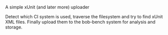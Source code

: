 A simple xUnit (and later more) uploader


Detect which CI system is used, traverse the filesystem and try to
find xUnit XML files. Finally upload them to the bob-bench system
for analysis and storage.
